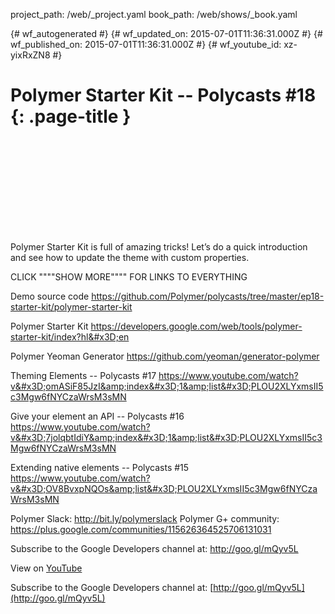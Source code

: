 project_path: /web/_project.yaml
book_path: /web/shows/_book.yaml

{# wf_autogenerated #}
{# wf_updated_on: 2015-07-01T11:36:31.000Z #}
{# wf_published_on: 2015-07-01T11:36:31.000Z #}
{# wf_youtube_id: xz-yixRxZN8 #}

# Polymer Starter Kit -- Polycasts #18 {: .page-title }


<div class="video-wrapper">
  <iframe class="devsite-embedded-youtube-video" data-video-id="xz-yixRxZN8"
          data-autohide="1" data-showinfo="0" frameborder="0" allowfullscreen>
  </iframe>
</div>

Polymer Starter Kit is full of amazing tricks! Let’s do a quick introduction and see how to update the theme with custom properties.

CLICK &quot;&quot;&quot;&quot;SHOW MORE&quot;&quot;&quot;&quot; FOR LINKS TO EVERYTHING

Demo source code
https://github.com/Polymer/polycasts/tree/master/ep18-starter-kit/polymer-starter-kit

Polymer Starter Kit
https://developers.google.com/web/tools/polymer-starter-kit/index?hl&#x3D;en

Polymer Yeoman Generator
https://github.com/yeoman/generator-polymer

Theming Elements -- Polycasts #17
https://www.youtube.com/watch?v&#x3D;omASiF85JzI&amp;index&#x3D;1&amp;list&#x3D;PLOU2XLYxmsII5c3Mgw6fNYCzaWrsM3sMN

Give your element an API -- Polycasts #16
https://www.youtube.com/watch?v&#x3D;7jolqbtIdiY&amp;index&#x3D;1&amp;list&#x3D;PLOU2XLYxmsII5c3Mgw6fNYCzaWrsM3sMN

Extending native elements -- Polycasts #15
https://www.youtube.com/watch?v&#x3D;OV8BvxpNQOs&amp;list&#x3D;PLOU2XLYxmsII5c3Mgw6fNYCzaWrsM3sMN

Polymer Slack: http://bit.ly/polymerslack
Polymer G+ community: https://plus.google.com/communities/115626364525706131031

Subscribe to the Google Developers channel at: http://goo.gl/mQyv5L

View on [YouTube](https://youtu.be/xz-yixRxZN8)

Subscribe to the Google Developers channel at: [http://goo.gl/mQyv5L](http://goo.gl/mQyv5L)
